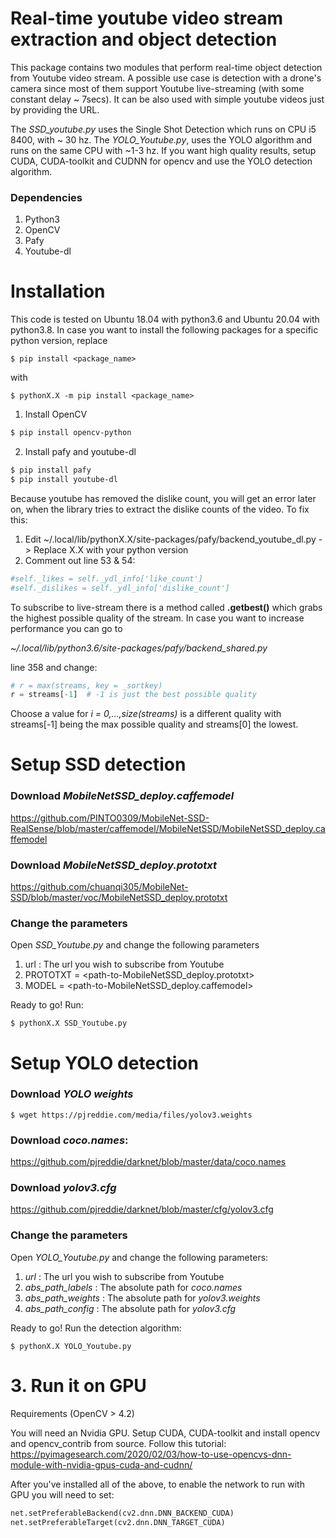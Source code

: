 # Real-time youtube video stream extraction and object detection 

This package contains two modules that perform real-time object detection from Youtube video stream. A possible use case is detection with a drone's camera since most of them support Youtube live-streaming (with some constant delay ~ 7secs). It can be also used with simple youtube videos just by providing the URL. 

The *SSD_youtube.py* uses the Single Shot Detection which runs on CPU i5 8400, with ~ 30 hz. The *YOLO_Youtube.py*, uses the YOLO algorithm and runs on the same CPU with ~1-3 hz. If you want high quality results, setup CUDA, CUDA-toolkit and CUDNN for opencv and use the YOLO detection algorithm.   
 
### Dependencies
1) Python3
2) OpenCV
3) Pafy 
4) Youtube-dl

# Installation
This code is tested on Ubuntu 18.04 with python3.6 and Ubuntu 20.04 with python3.8. In case you want to install the following packages for a specific python version, replace

```
$ pip install <package_name>
```
with 
```
$ pythonX.X -m pip install <package_name>
```

1. Install OpenCV 
```bash
$ pip install opencv-python
```
2. Install pafy and youtube-dl
```bash
$ pip install pafy 
$ pip install youtube-dl
```
Because youtube has removed the dislike count, you will get an error later on, when the library tries to extract the dislike counts of the video. To fix this:
1. Edit ~/.local/lib/pythonX.X/site-packages/pafy/backend_youtube_dl.py -> Replace X.X with your python version
2. Comment out line 53 & 54:
```python
#self._likes = self._ydl_info['like_count']
#self._dislikes = self._ydl_info['dislike_count']
```

To subscribe to live-stream there is a method called **.getbest()** which grabs the highest possible quality of the stream. In case you want to increase performance you can go to 

*~/.local/lib/python3.6/site-packages/pafy/backend_shared.py*

line 358 and change:
```python
# r = max(streams, key = _sortkey)
r = streams[-1]  # -1 is just the best possible quality
```
Choose a value for *i = 0,...,size(streams)* is a different quality with streams[-1] being the max possible quality and streams[0] the lowest.


# Setup SSD detection

### Download *MobileNetSSD_deploy.caffemodel*
https://github.com/PINTO0309/MobileNet-SSD-RealSense/blob/master/caffemodel/MobileNetSSD/MobileNetSSD_deploy.caffemodel


### Download *MobileNetSSD_deploy.prototxt*

https://github.com/chuanqi305/MobileNet-SSD/blob/master/voc/MobileNetSSD_deploy.prototxt

### Change the parameters
Open *SSD_Youtube.py* and change the following parameters

1. url : The url you wish to subscribe from Youtube
2. PROTOTXT = <path-to-MobileNetSSD_deploy.prototxt>
3. MODEL = <path-to-MobileNetSSD_deploy.caffemodel>

Ready to go! Run:
```
$ pythonX.X SSD_Youtube.py
```
# Setup YOLO detection

### Download *YOLO weights*
``` 
$ wget https://pjreddie.com/media/files/yolov3.weights
```

### Download *coco.names*:
https://github.com/pjreddie/darknet/blob/master/data/coco.names

### Download *yolov3.cfg*
https://github.com/pjreddie/darknet/blob/master/cfg/yolov3.cfg

### Change the parameters 
Open *YOLO_Youtube.py* and change the following parameters: 
1. *url* : The url you wish to subscribe from Youtube 
2. *abs_path_labels* : The absolute path for *coco.names* 
3. *abs_path_weights* : The absolute path for *yolov3.weights*
4. *abs_path_config* : The absolute path for *yolov3.cfg*

Ready to go! Run the detection algorithm:
```
$ pythonX.X YOLO_Youtube.py
```


# 3. Run it on GPU 

Requirements (OpenCV > 4.2)

You will need an Nvidia GPU. Setup CUDA, CUDA-toolkit and install opencv and opencv_contrib from source. Follow this tutorial:
https://pyimagesearch.com/2020/02/03/how-to-use-opencvs-dnn-module-with-nvidia-gpus-cuda-and-cudnn/

After you've installed all of the above, to enable the network to run with GPU you will need to set:
```python
net.setPreferableBackend(cv2.dnn.DNN_BACKEND_CUDA)
net.setPreferableTarget(cv2.dnn.DNN_TARGET_CUDA)
```
